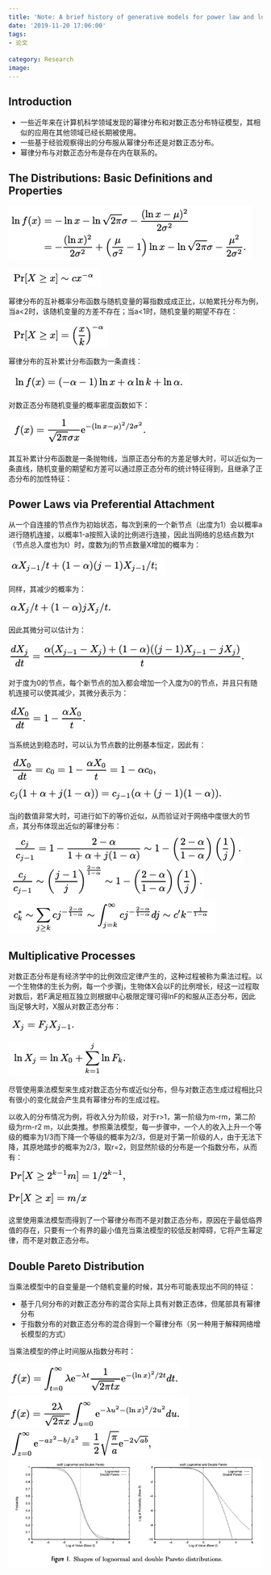 ```yaml
---
title: 'Note: A brief history of generative models for power law and lognormal distributions'
date: '2019-11-20 17:06:00'
tags: 
- 论文

category: Research
image:
---
```


## Introduction
- 一些近年来在计算机科学领域发现的幂律分布和对数正态分布特征模型，其相似的应用在其他领域已经长期被使用。
- 一些基于经验观察得出的分布服从幂律分布还是对数正态分布。
- 幂律分布与对数正态分布是存在内在联系的。

## The Distributions: Basic Definitions and Properties
![](../public\阅读笔记08\01.png)

![](../public\阅读笔记08\02.png)

幂律分布的互补概率分布函数与随机变量的幂指数成成正比，以帕累托分布为例，当a<2时，该随机变量的方差不存在；当a<1时，随机变量的期望不存在：

![](../public\阅读笔记08\03.png)

幂律分布的互补累计分布函数为一条直线：

![](../public\阅读笔记08\04.png)

对数正态分布随机变量的概率密度函数如下：

![](../public\阅读笔记08\05.png)

其互补累计分布函数是一条抛物线，当原正态分布的方差足够大时，可以近似为一条直线，随机变量的期望和方差可以通过原正态分布的统计特征得到，且继承了正态分布的加性特征：
## Power Laws via Preferential Attachment
从一个自连接的节点作为初始状态，每次到来的一个新节点（出度为1）会以概率a进行随机连接，以概率1-a按照入读的比例进行连接，因此当网络的总结点数为t（节点总入度也为t）时，度数为j的节点数量X增加的概率为：

![](../public\阅读笔记08\06.png)

同样，其减少的概率为：

![](../public\阅读笔记08\07.png)

因此其微分可以估计为：

![](../public\阅读笔记08\08.png)

对于度为0的节点，每个新节点的加入都会增加一个入度为0的节点，并且只有随机连接可以使其减少，其微分表示为：

![](../public\阅读笔记08\09.png)

当系统达到稳态时，可以认为节点数的比例基本恒定，因此有：

![](../public\阅读笔记08\10.png)
![](../public\阅读笔记08\11.png)

当j的数值非常大时，可进行如下的等价近似，从而验证对于网络中度很大的节点，其分布体现出近似的幂律分布：

![](../public\阅读笔记08\12.png)
![](../public\阅读笔记08\13.png)
![](../public\阅读笔记08\14.png)

## Multiplicative Processes
对数正态分布是有经济学中的比例效应定律产生的，这种过程被称为乘法过程。以一个生物体的生长为例，每一个步骤j，生物体X会以F的比例增长，经这一过程取对数后，若F满足相互独立则根据中心极限定理可得lnF的和服从正态分布，因此当j足够大时，X服从对数正态分布：

![](../public\阅读笔记08\15.png)

![](../public\阅读笔记08\16.png)

尽管使用乘法模型来生成对数正态分布或近似分布，但与对数正态生成过程相比只有很小的变化就会产生具有幂律分布的生成过程。

以收入的分布情况为例，将收入分为阶级，对于r>1，第一阶级为m-rm，第二阶级为rm-r2 m，以此类推。参照乘法模型，每一步骤中，一个人的收入上升一个等级的概率为1/3而下降一个等级的概率为2/3，但是对于第一阶级的人，由于无法下降，其原地踏步的概率为2/3，取r=2，则显然阶级的分布是一个指数分布，从而有：

![](../public\阅读笔记08\17.png)

![](../public\阅读笔记08\18.png)

这里使用乘法模型而得到了一个幂律分布而不是对数正态分布，原因在于最低临界值的存在，只要有一个有界的最小值充当乘法模型的较低反射障碍，它将产生幂定律，而不是对数正态分布。

## Double Pareto Distribution
当乘法模型中的自变量是一个随机变量的时候，其分布可能表现出不同的特征：
- 基于几何分布的对数正态分布的混合实际上具有对数正态体，但尾部具有幂律分布
- 于指数分布的对数正态分布的混合得到一个幂律分布（另一种用于解释网络增长模型的方式）

当乘法模型的停止时间服从指数分布时：

![](../public\阅读笔记08\19.png)
![](../public\阅读笔记08\20.png)
![](../public\阅读笔记08\21.png)
![](../public\阅读笔记08\22.png)